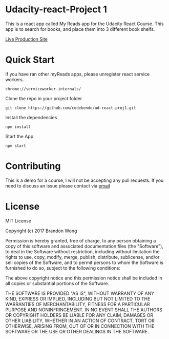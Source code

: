 # Udacity-react-Project 1
This is a react app called My Reads app for the Udacity React Course.
This app is to search for books, and place them into 3 different book shelfs.

[Live Production Site](https://warm-ocean-79919.herokuapp.com/)

# Quick Start

If you have ran other myReads apps, please unregister react service workers.

```
chrome://serviceworker-internals/
````

Clone the repo in your project folder

```
git clone https://github.com/codekendo/ud-react-proj1.git
```

Install the dependencies

```
npm install
```

Start the App

```
npm start
```

# Contributing

This is a demo for a course, I will not be accepting any pull requests.
If you need to discuss an issue please contact via [email](brandonwong@fastmail.com)

# License
MIT License

Copyright (c) 2017 Brandon Wong

Permission is hereby granted, free of charge, to any person obtaining a copy
of this software and associated documentation files (the "Software"), to deal
in the Software without restriction, including without limitation the rights
to use, copy, modify, merge, publish, distribute, sublicense, and/or sell
copies of the Software, and to permit persons to whom the Software is
furnished to do so, subject to the following conditions:

The above copyright notice and this permission notice shall be included in all
copies or substantial portions of the Software.

THE SOFTWARE IS PROVIDED "AS IS", WITHOUT WARRANTY OF ANY KIND, EXPRESS OR
IMPLIED, INCLUDING BUT NOT LIMITED TO THE WARRANTIES OF MERCHANTABILITY,
FITNESS FOR A PARTICULAR PURPOSE AND NONINFRINGEMENT. IN NO EVENT SHALL THE
AUTHORS OR COPYRIGHT HOLDERS BE LIABLE FOR ANY CLAIM, DAMAGES OR OTHER
LIABILITY, WHETHER IN AN ACTION OF CONTRACT, TORT OR OTHERWISE, ARISING FROM,
OUT OF OR IN CONNECTION WITH THE SOFTWARE OR THE USE OR OTHER DEALINGS IN THE
SOFTWARE.
